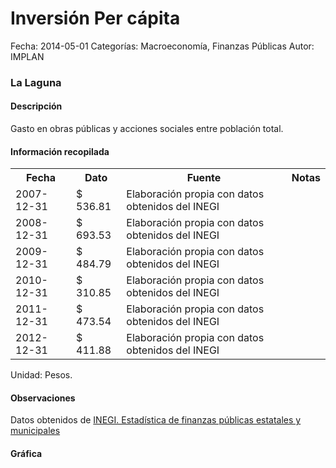 Inversión Per cápita
=====

Fecha: 2014-05-01
Categorías: Macroeconomía, Finanzas Públicas
Autor: IMPLAN

### La Laguna

#### Descripción

Gasto en obras públicas y acciones sociales entre población total.

#### Información recopilada

<table class="table table-hover table-bordered">
  <tr><th>Fecha</th><th>Dato</th><th>Fuente</th><th>Notas</th></tr>
  <tr><td>2007-12-31</td><td>$ 536.81</td><td>Elaboración propia con datos obtenidos del INEGI</td><td></td></tr>
  <tr><td>2008-12-31</td><td>$ 693.53</td><td>Elaboración propia con datos obtenidos del INEGI</td><td></td></tr>
  <tr><td>2009-12-31</td><td>$ 484.79</td><td>Elaboración propia con datos obtenidos del INEGI</td><td></td></tr>
  <tr><td>2010-12-31</td><td>$ 310.85</td><td>Elaboración propia con datos obtenidos del INEGI</td><td></td></tr>
  <tr><td>2011-12-31</td><td>$ 473.54</td><td>Elaboración propia con datos obtenidos del INEGI</td><td></td></tr>
  <tr><td>2012-12-31</td><td>$ 411.88</td><td>Elaboración propia con datos obtenidos del INEGI</td><td></td></tr>
</table>

Unidad: Pesos.

#### Observaciones

Datos obtenidos de [INEGI. Estadística de finanzas públicas estatales y municipales](http://www.inegi.org.mx/sistemas/olap/Proyectos/bd/continuas/finanzaspublicas/FPMun.asp?s=est&c=11289&proy=efipem_fmun)

#### Gráfica

<div id="Morrisovomvgrj" class="grafica"></div>
  <!-- JAVASCRIPT DE LA GRAFICA EN Morrisovomvgrj -->
  <script>
  new Morris.Bar({
    element: 'Morrisovomvgrj',
    data: [
      { fecha: '2007-12-31', dato: 536.81 },
      { fecha: '2008-12-31', dato: 693.53 },
      { fecha: '2009-12-31', dato: 484.79 },
      { fecha: '2010-12-31', dato: 310.85 },
      { fecha: '2011-12-31', dato: 473.54 },
      { fecha: '2012-12-31', dato: 411.88 }
    ],
    xkey: 'fecha',
    ykeys: ['dato'],
    labels: ['Dato']
  });
  </script>
